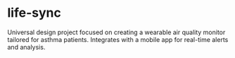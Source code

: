 # life-sync
Universal design project focused on creating a wearable air quality monitor tailored for asthma patients. Integrates with a mobile app for real-time alerts and analysis.
